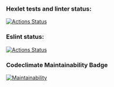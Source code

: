 ### Hexlet tests and linter status:
[![Actions Status](https://github.com/valstad/backend-project-lvl1/workflows/hexlet-check/badge.svg)](https://github.com/valstad/backend-project-lvl1/actions)

### Eslint status:
[![Actions Status](https://github.com/valstad/backend-project-lvl1/workflows/eslint/badge.svg)](https://github.com/valstad/backend-project-lvl1/actions)

### Codeclimate Maintainability Badge
[![Maintainability](https://api.codeclimate.com/v1/badges/a99a88d28ad37a79dbf6/maintainability)](https://codeclimate.com/github/codeclimate/codeclimate/maintainability)
